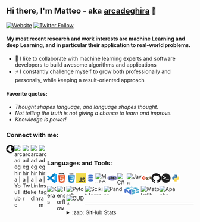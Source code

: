 ## Hi there, I'm Matteo - aka [arcadeghira][website] 👋 

[![Website](https://img.shields.io/website?label=arcadeghira.com&style=for-the-badge&url=https%3A%2F%2Fgoogle.com)](https://google.com)
[![Twitter Follow](https://img.shields.io/twitter/follow/arcadeghira?color=1DA1F2&logo=twitter&style=for-the-badge)](https://twitter.com/intent/follow?original_referer=https%3A%2F%2Fgithub.com%2FcodeSTACKr&screen_name=arcadeghira)

#### My most recent research and work interests are machine Learning and deep Learning, and in particular their application to real-world problems. 

- 👯 I like to collaborate with machine learning experts and software developers to build awesome algorithms and applications
- ⚡ I constantly challenge myself to grow both professionally and personally, while keeping a result-oriented approach

#### Favorite quotes: 

- *Thought shapes language, and language shapes thought.*
- *Not telling the truth is not giving a chance to learn and improve.*
- *Knowledge is power!*

### Connect with me:

[<img align="left" alt="youtube.com" width="22px" src="https://raw.githubusercontent.com/iconic/open-iconic/master/svg/globe.svg" />][website]
[<img align="left" alt="arcadeghira | YouTube" width="22px" src="https://cdn.jsdelivr.net/npm/simple-icons@v3/icons/youtube.svg" />][youtube]
[<img align="left" alt="arcadeghira | Twitter" width="22px" src="https://cdn.jsdelivr.net/npm/simple-icons@v3/icons/twitter.svg" />][twitter]
[<img align="left" alt="arcadeghira | LinkedIn" width="22px" src="https://cdn.jsdelivr.net/npm/simple-icons@v3/icons/linkedin.svg" />][linkedin]
[<img align="left" alt="arcadeghira | Instagram" width="22px" src="https://cdn.jsdelivr.net/npm/simple-icons@v3/icons/instagram.svg" />][instagram]

<br />

### Languages and Tools:

[<img align="left" alt="Visual Studio Code" width="26px" src="https://raw.githubusercontent.com/github/explore/80688e429a7d4ef2fca1e82350fe8e3517d3494d/topics/visual-studio-code/visual-studio-code.png" />][default]
[<img align="left" alt="HTML5" width="26px" src="https://raw.githubusercontent.com/github/explore/80688e429a7d4ef2fca1e82350fe8e3517d3494d/topics/html/html.png" />][default]
[<img align="left" alt="CSS3" width="26px" src="https://raw.githubusercontent.com/github/explore/80688e429a7d4ef2fca1e82350fe8e3517d3494d/topics/css/css.png" />][default]
[<img align="left" alt="JavaScript" width="26px" src="https://raw.githubusercontent.com/github/explore/80688e429a7d4ef2fca1e82350fe8e3517d3494d/topics/javascript/javascript.png" />][default]
[<img align="left" alt="SQL" width="26px" src="https://raw.githubusercontent.com/github/explore/80688e429a7d4ef2fca1e82350fe8e3517d3494d/topics/sql/sql.png" />][default]
[<img align="left" alt="MySQL" width="32px" height="25px" src="https://avatars.githubusercontent.com/u/2452804?s=200&v=4" />][default]
[<img align="left" alt="PHP" width="26px" src="https://raw.githubusercontent.com/github/explore/80688e429a7d4ef2fca1e82350fe8e3517d3494d/topics/php/php.png" />][default]
[<img align="left" alt="C#" width="26px" src="https://upload.wikimedia.org/wikipedia/commons/thumb/0/0d/C_Sharp_wordmark.svg/800px-C_Sharp_wordmark.svg.png" />][default]
[<img align="left" alt="Java" width="40px" height="30px" src="https://raw.githubusercontent.com/abranhe/programming-languages-logos/master/src/java/java.svg" />][default]
[<img align="left" alt="Git" width="26px" src="https://raw.githubusercontent.com/github/explore/80688e429a7d4ef2fca1e82350fe8e3517d3494d/topics/git/git.png" />][default]
[<img align="left" alt="GitHub" width="26px" src="https://raw.githubusercontent.com/github/explore/78df643247d429f6cc873026c0622819ad797942/topics/github/github.png" />][default]
[<img align="left" alt="Terminal" width="26px" src="https://raw.githubusercontent.com/github/explore/80688e429a7d4ef2fca1e82350fe8e3517d3494d/topics/terminal/terminal.png" />][default]
[<img align="left" alt="Python" width="26px" src="https://raw.githubusercontent.com/github/explore/80688e429a7d4ef2fca1e82350fe8e3517d3494d/topics/python/python.png" />][default]
<br />
<br />
[<img align="left" alt="Keras" width="26px" src="https://raw.githubusercontent.com/valohai/ml-logos/master/keras.svg" />][default]
[<img align="left" alt="Tensorflow" width="26px" src="https://raw.githubusercontent.com/valohai/ml-logos/master/tensorflow-tf.svg" />][default]
[<img align="left" alt="Pytorch" width="50px" height="25px" src="https://raw.githubusercontent.com/valohai/ml-logos/master/pytorch.svg" />][default]
[<img align="left" alt="Scikit-learn" width="50px" height="25px" src="https://raw.githubusercontent.com/valohai/ml-logos/master/scikit-learn.svg" />][default]
[<img align="left" alt="Pandas" width="50px" height="25px" src="https://raw.githubusercontent.com/valohai/ml-logos/master/pandas.svg" />][default]
[<img align="left" alt="Numpy" width="50px" height="25px" src="https://raw.githubusercontent.com/valohai/ml-logos/master/numpy.svg" />][default]
[<img align="left" alt="Matplotlib" width="50px" height="25px" src="https://raw.githubusercontent.com/valohai/ml-logos/master/matplotlib.svg" />][default]
[<img align="left" alt="Apache-Spark" width="50px" height="25px" src="https://raw.githubusercontent.com/valohai/ml-logos/master/spark.svg" />][default]
[<img align="left" alt="CUDA" width="50px" height="25px" src="https://raw.githubusercontent.com/valohai/ml-logos/master/cuda.svg" />][default]
<br />
<br />

---

<details>
  <summary>:zap: GitHub Stats</summary>

  <img align="left" alt="arcadeghira's GitHub Stats" src="https://github-readme-stats.vercel.app/api?username=arcadeghira&show_icons=true&hide_border=true&count_private=true" />

</details>


[website]: https://www.google.com
[course]: http://www.google.com
[twitter]: https://twitter.com/arcadeghira
[youtube]: https://youtube.com
[instagram]: https://www.instagram.com/arcadeghira/
[linkedin]: https://www.linkedin.com/in/matteo-ghirardelli-983ba7171/
[default]: #
